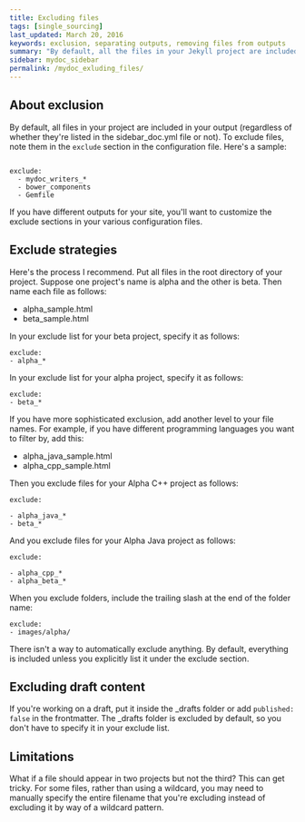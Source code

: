 ```yaml
---
title: Excluding files
tags: [single_sourcing]
last_updated: March 20, 2016
keywords: exclusion, separating outputs, removing files from outputs
summary: "By default, all the files in your Jekyll project are included in the output (this differs from DITA projects, which don't include files unless noted on the map). If you're single sourcing, you'll need to exclude the files that shouldn't be included in the output. The sidebar doesn't control inclusion or exclusion."
sidebar: mydoc_sidebar
permalink: /mydoc_exluding_files/
---
```



## About exclusion
By default, all files in your project are included in your output (regardless of whether they're listed in the sidebar_doc.yml file or not). To exclude files, note them in the `exclude` section in the configuration file. Here's a sample:

```

exclude: 
  - mydoc_writers_*
  - bower_components
  - Gemfile
```

If you have different outputs for your site, you'll want to customize the exclude sections in your various configuration files.

## Exclude strategies
Here's the process I recommend. Put all files in the root directory of your project. Suppose one project's name is alpha and the other is beta. Then name each file as follows:

* alpha_sample.html
* beta_sample.html

In your exclude list for your beta project, specify it as follows:

```
exclude: 
- alpha_*
```

In your exclude list for your alpha project, specify it as follows:

```
exclude:
- beta_*
```

If you have more sophisticated exclusion, add another level to your file names. For example, if you have different programming languages you want to filter by, add this:

* alpha_java_sample.html
* alpha_cpp_sample.html

Then you exclude files for your Alpha C++ project as follows:

```
exclude: 

- alpha_java_*
- beta_*
```

And you exclude files for your Alpha Java project as follows:

```
exclude:

- alpha_cpp_*
- alpha_beta_*
```

When you exclude folders, include the trailing slash at the end of the folder name:

```
exclude:
- images/alpha/
```

There isn't a way to automatically exclude anything. By default, everything is included unless you explicitly list it under the exclude section.

## Excluding draft content

If you're working on a draft, put it inside the \_drafts folder or add `published: false` in the frontmatter. The \_drafts folder is excluded by default, so you don't have to specify it in your exclude list. 

## Limitations

What if a file should appear in two projects but not the third? This can get tricky. For some files, rather than using a wildcard, you may need to manually specify the entire filename that you're excluding instead of excluding it by way of a wildcard pattern.